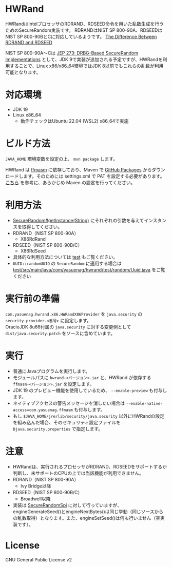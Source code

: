 HWRand
===================
HWRandはIntelプロセッサのRDRAND、RDSEED命令を用いた乱数生成を行うためのSecureRandom実装です。
RDRANDはNIST SP 800-90A、RDSEEDはNIST SP 800-90BとCに対応しているようです。
[The Difference Between RDRAND and RDSEED](https://software.intel.com/en-us/blogs/2012/11/17/the-difference-between-rdrand-and-rdseed)

NIST SP 800-90A～Cは [JEP 273: DRBG-Based SecureRandom Implementations](http://openjdk.java.net/jeps/273) として、JDK 9で実装が追加される予定ですが、HWRandを利用することで、Linux x86/x86_64環境ではJDK 8以前でもこれらの乱数が利用可能となります。

# 対応環境

* JDK 19
* Linux x86_64
    * 動作チェックはUbuntu 22.04 (WSL2) x86_64で実施

# ビルド方法

`JAVA_HOME` 環境変数を設定の上、 `mvn package` します。

HWRand は [ffmasm](https://github.com/YaSuenag/ffmasm) に依存しており、Maven で [GitHub Packages](https://github.com/YaSuenag/ffmasm/packages/) からダウンロードします。そのためには settings.xml で PAT を設定する必要があります。 [こちら](https://docs.github.com/en/packages/working-with-a-github-packages-registry/working-with-the-apache-maven-registry) を参考に、あらかじめ Maven の設定を行ってください。

# 利用方法

* [SecureRandom#getInstance(String)](http://docs.oracle.com/javase/jp/8/docs/api/java/security/SecureRandom.html#getInstance-java.lang.String-) にそれぞれの引数を与えてインスタンスを取得してください。
 * RDRAND（NIST SP 800-90A）
   * X86RdRand
 * RDSEED（NIST SP 800-90B/C）
   * X86RdSeed
* 具体的な利用方法については [test](test) もご覧ください。
* `UUID::randomUUID` の `SecureRandom` に適用する場合は [test/src/main/java/com/yasuenag/hwrand/test/random/Uuid.java](test/src/main/java/com/yasuenag/hwrand/test/random/Uuid.java) をご覧ください

# 実行前の準備

`com.yasuenag.hwrand.x86.HWRandX86Provider` を `java.security` の `security.provider.<番号>` に設定します。  
OracleJDK 8u66付属の `java.security` に対する変更例として `dist/java.security.patch` をソースに含めています。

# 実行

* 普通にJavaプログラムを実行します。
* モジュールパスに `hwrand-<バージョン>.jar` と、HWRand が依存する `ffmasm-<バージョン>.jar` を設定します。
* JDK 19 のプレビュー機能を使用しているため、 `--enable-preview` も付与します。
* ネイティブアクセスの警告メッセージを消したい場合は `--enable-native-access=com.yasuenag.ffmasm` も付与します。
* もし `$JAVA_HOME/jre/lib/security/java.security` 以外にHWRandの設定を組み込んだ場合、そのセキュリティ設定ファイルを `-Djava.security.properties` で指定します。

# 注意

* HWRandは、実行されるプロセッサがRDRAND、RDSEEDをサポートするか判断し、未サポートのCPUの上では当該機能が利用できません。
 * RDRAND（NIST SP 800-90A）
   * Ivy Bridge以降
 * RDSEED（NIST SP 800-90B/C）
   * Broadwell以降
* 実装は [SecureRandomSpi](http://docs.oracle.com/javase/jp/8/docs/api/java/security/SecureRandomSpi.html) に対して行っていますが、engineGenerateSeed()とengineNextBytes()は同じ挙動（同じソースからの乱数取得）となります。また、engineSetSeed()は何も行いません（空実装です）。

# License

GNU General Public License v2
